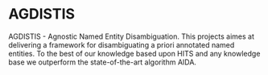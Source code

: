 AGDISTIS
========

AGDISTIS - Agnostic Named Entity Disambiguation. This projects aimes at delivering a framework for disambiguating a priori annotated named entities. To the best of our knowledge based upon HITS and any knowledge base we outperform the state-of-the-art algorithm AIDA.

